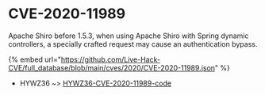 # CVE-2020-11989

Apache Shiro before 1.5.3, when using Apache Shiro with Spring dynamic controllers, a specially crafted request may cause an authentication bypass.

{% embed url="https://github.com/Live-Hack-CVE/full_database/blob/main/cves/2020/CVE-2020-11989.json" %}


* HYWZ36 ~> [HYWZ36-CVE-2020-11989-code](https://zeste.alice-snow.ru/2020/database/cve-2020-11989/hywz36-cve-2020-11989-code-hywz36)
